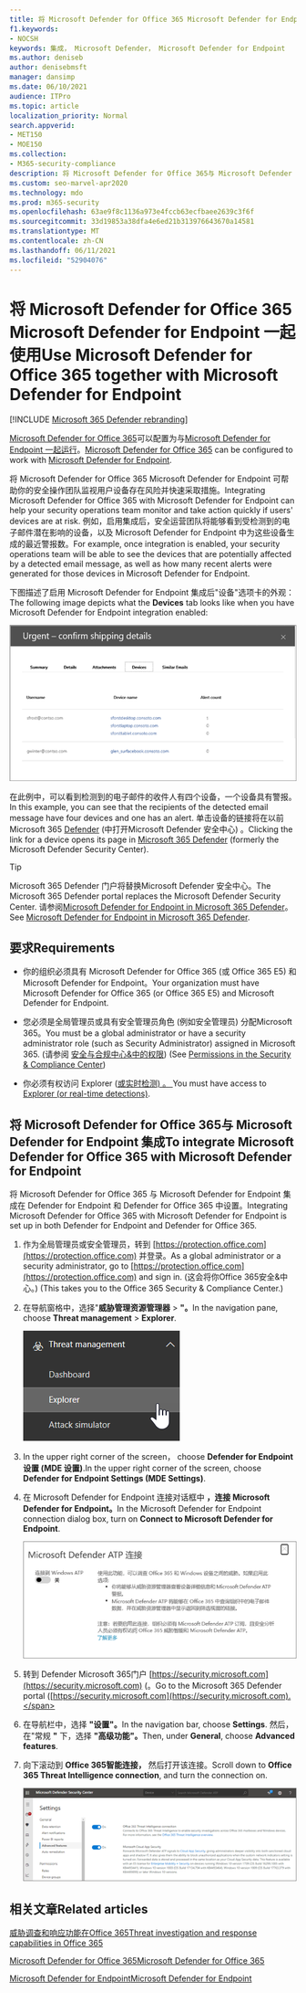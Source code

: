 ```yaml
---
title: 将 Microsoft Defender for Office 365 Microsoft Defender for Endpoint 一起使用
f1.keywords:
- NOCSH
keywords: 集成， Microsoft Defender， Microsoft Defender for Endpoint
ms.author: deniseb
author: denisebmsft
manager: dansimp
ms.date: 06/10/2021
audience: ITPro
ms.topic: article
localization_priority: Normal
search.appverid:
- MET150
- MOE150
ms.collection:
- M365-security-compliance
description: 将 Microsoft Defender for Office 365与 Microsoft Defender for Endpoint 一起，获取有关针对你的设备和电子邮件内容的威胁的更多详细信息。
ms.custom: seo-marvel-apr2020
ms.technology: mdo
ms.prod: m365-security
ms.openlocfilehash: 63ae9f8c1136a973e4fccb63ecfbaee2639c3f6f
ms.sourcegitcommit: 33d19853a38dfa4e6ed21b313976643670a14581
ms.translationtype: MT
ms.contentlocale: zh-CN
ms.lasthandoff: 06/11/2021
ms.locfileid: "52904076"
---
```

# <a name="use-microsoft-defender-for-office-365-together-with-microsoft-defender-for-endpoint"></a><span data-ttu-id="8ebc9-104">将 Microsoft Defender for Office 365 Microsoft Defender for Endpoint 一起使用</span><span class="sxs-lookup"><span data-stu-id="8ebc9-104">Use Microsoft Defender for Office 365 together with Microsoft Defender for Endpoint</span></span>

[!INCLUDE [Microsoft 365 Defender rebranding](../includes/microsoft-defender-for-office.md)]


<span data-ttu-id="8ebc9-105">[Microsoft Defender for Office 365](defender-for-office-365.md)可以配置为与[Microsoft Defender for Endpoint 一起运行](/windows/security/threat-protection)。</span><span class="sxs-lookup"><span data-stu-id="8ebc9-105">[Microsoft Defender for Office 365](defender-for-office-365.md) can be configured to work with [Microsoft Defender for Endpoint](/windows/security/threat-protection).</span></span>

<span data-ttu-id="8ebc9-106">将 Microsoft Defender for Office 365 Microsoft Defender for Endpoint 可帮助你的安全操作团队监视用户设备存在风险并快速采取措施。</span><span class="sxs-lookup"><span data-stu-id="8ebc9-106">Integrating Microsoft Defender for Office 365 with Microsoft Defender for Endpoint can help your security operations team monitor and take action quickly if users' devices are at risk.</span></span> <span data-ttu-id="8ebc9-107">例如，启用集成后，安全运营团队将能够看到受检测到的电子邮件潜在影响的设备，以及 Microsoft Defender for Endpoint 中为这些设备生成的最近警报数。</span><span class="sxs-lookup"><span data-stu-id="8ebc9-107">For example, once integration is enabled, your security operations team will be able to see the devices that are potentially affected by a detected email message, as well as how many recent alerts were generated for those devices in Microsoft Defender for Endpoint.</span></span>

<span data-ttu-id="8ebc9-108">下图描述了启用 Microsoft Defender  for Endpoint 集成后"设备"选项卡的外观：</span><span class="sxs-lookup"><span data-stu-id="8ebc9-108">The following image depicts what the **Devices** tab looks like when you have Microsoft Defender for Endpoint integration enabled:</span></span>

![启用 Microsoft Defender for Endpoint 后，你可以看到具有警报的设备列表。](../../media/fec928ea-8f0c-44d7-80b9-a2e0a8cd4e89.PNG)

<span data-ttu-id="8ebc9-110">在此例中，可以看到检测到的电子邮件的收件人有四个设备，一个设备具有警报。</span><span class="sxs-lookup"><span data-stu-id="8ebc9-110">In this example, you can see that the recipients of the detected email message have four devices and one has an alert.</span></span> <span data-ttu-id="8ebc9-111">单击设备的链接将在以前Microsoft 365 [Defender](../defender-endpoint/microsoft-defender-security-center.md) (中打开Microsoft Defender 安全中心) 。</span><span class="sxs-lookup"><span data-stu-id="8ebc9-111">Clicking the link for a device opens its page in [Microsoft 365 Defender](../defender-endpoint/microsoft-defender-security-center.md) (formerly the Microsoft Defender Security Center).</span></span>

> [!TIP]
> <span data-ttu-id="8ebc9-112">Microsoft 365 Defender 门户将替换Microsoft Defender 安全中心。</span><span class="sxs-lookup"><span data-stu-id="8ebc9-112">The Microsoft 365 Defender portal replaces the Microsoft Defender Security Center.</span></span> <span data-ttu-id="8ebc9-113">请参阅[Microsoft Defender for Endpoint in Microsoft 365 Defender](../defender/microsoft-365-security-center-mde.md)。</span><span class="sxs-lookup"><span data-stu-id="8ebc9-113">See [Microsoft Defender for Endpoint in Microsoft 365 Defender](../defender/microsoft-365-security-center-mde.md).</span></span>

## <a name="requirements"></a><span data-ttu-id="8ebc9-114">要求</span><span class="sxs-lookup"><span data-stu-id="8ebc9-114">Requirements</span></span>

- <span data-ttu-id="8ebc9-115">你的组织必须具有 Microsoft Defender for Office 365 (或 Office 365 E5) 和 Microsoft Defender for Endpoint。</span><span class="sxs-lookup"><span data-stu-id="8ebc9-115">Your organization must have Microsoft Defender for Office 365 (or Office 365 E5) and Microsoft Defender for Endpoint.</span></span>

- <span data-ttu-id="8ebc9-116">您必须是全局管理员或具有安全管理员角色 (例如安全管理员) 分配Microsoft 365。</span><span class="sxs-lookup"><span data-stu-id="8ebc9-116">You must be a global administrator or have a security administrator role (such as Security Administrator) assigned in Microsoft 365.</span></span> <span data-ttu-id="8ebc9-117"> (请参阅 [安全与合规中心&中的权限](permissions-in-the-security-and-compliance-center.md)) </span><span class="sxs-lookup"><span data-stu-id="8ebc9-117">(See [Permissions in the Security & Compliance Center](permissions-in-the-security-and-compliance-center.md))</span></span>

- <span data-ttu-id="8ebc9-118">你必须有权访问 Explorer ([或实时检测) 。 ](threat-explorer.md)</span><span class="sxs-lookup"><span data-stu-id="8ebc9-118">You must have access to [Explorer (or real-time detections)](threat-explorer.md).</span></span>

## <a name="to-integrate-microsoft-defender-for-office-365-with-microsoft-defender-for-endpoint"></a><span data-ttu-id="8ebc9-119">将 Microsoft Defender for Office 365与 Microsoft Defender for Endpoint 集成</span><span class="sxs-lookup"><span data-stu-id="8ebc9-119">To integrate Microsoft Defender for Office 365 with Microsoft Defender for Endpoint</span></span>

<span data-ttu-id="8ebc9-120">将 Microsoft Defender for Office 365 与 Microsoft Defender for Endpoint 集成在 Defender for Endpoint 和 Defender for Office 365 中设置。</span><span class="sxs-lookup"><span data-stu-id="8ebc9-120">Integrating Microsoft Defender for Office 365 with Microsoft Defender for Endpoint is set up in both Defender for Endpoint and Defender for Office 365.</span></span>

1. <span data-ttu-id="8ebc9-121">作为全局管理员或安全管理员，转到 [https://protection.office.com](https://protection.office.com) 并登录。</span><span class="sxs-lookup"><span data-stu-id="8ebc9-121">As a global administrator or a security administrator, go to [https://protection.office.com](https://protection.office.com) and sign in.</span></span> <span data-ttu-id="8ebc9-122"> (这会将你Office 365安全&中心。) </span><span class="sxs-lookup"><span data-stu-id="8ebc9-122">(This takes you to the Office 365 Security & Compliance Center.)</span></span>

2. <span data-ttu-id="8ebc9-123">在导航窗格中，选择"**威胁管理资源管理器** \> **"。**</span><span class="sxs-lookup"><span data-stu-id="8ebc9-123">In the navigation pane, choose **Threat management** \> **Explorer**.</span></span>

   ![威胁管理菜单中的资源管理器](../../media/ThreatMgmt-Explorer-nav.png)

3. <span data-ttu-id="8ebc9-125">In the upper right corner of the screen， choose **Defender for Endpoint 设置 (MDE 设置)**.</span><span class="sxs-lookup"><span data-stu-id="8ebc9-125">In the upper right corner of the screen, choose **Defender for Endpoint Settings (MDE Settings)**.</span></span>

4. <span data-ttu-id="8ebc9-126">在 Microsoft Defender for Endpoint 连接对话框中 **，连接 Microsoft Defender for Endpoint。**</span><span class="sxs-lookup"><span data-stu-id="8ebc9-126">In the Microsoft Defender for Endpoint connection dialog box, turn on **Connect to Microsoft Defender for Endpoint**.</span></span>

   ![Microsoft Defender for Endpoint 连接](../../media/Explorer-WDATPConnection-dialog.png)

5. <span data-ttu-id="8ebc9-128">转到 Defender Microsoft 365门户 [https://security.microsoft.com](https://security.microsoft.com) (。</span><span class="sxs-lookup"><span data-stu-id="8ebc9-128">Go to the Microsoft 365 Defender portal ([https://security.microsoft.com](https://security.microsoft.com).</span></span>

6. <span data-ttu-id="8ebc9-129">在导航栏中，选择 **"设置"。**</span><span class="sxs-lookup"><span data-stu-id="8ebc9-129">In the navigation bar, choose **Settings**.</span></span> <span data-ttu-id="8ebc9-130">然后，在"常规 **"** 下，选择 **"高级功能"。**</span><span class="sxs-lookup"><span data-stu-id="8ebc9-130">Then, under **General**, choose **Advanced features**.</span></span>

7. <span data-ttu-id="8ebc9-131">向下滚动到 **Office 365智能连接，** 然后打开该连接。</span><span class="sxs-lookup"><span data-stu-id="8ebc9-131">Scroll down to **Office 365 Threat Intelligence connection**, and turn the connection on.</span></span>

   ![Office 365威胁情报连接](../../media/mdatp-oatptoggle.png)

## <a name="related-articles"></a><span data-ttu-id="8ebc9-133">相关文章</span><span class="sxs-lookup"><span data-stu-id="8ebc9-133">Related articles</span></span>

[<span data-ttu-id="8ebc9-134">威胁调查和响应功能在Office 365</span><span class="sxs-lookup"><span data-stu-id="8ebc9-134">Threat investigation and response capabilities in Office 365</span></span>](office-365-ti.md)

[<span data-ttu-id="8ebc9-135">Microsoft Defender for Office 365</span><span class="sxs-lookup"><span data-stu-id="8ebc9-135">Microsoft Defender for Office 365</span></span>](defender-for-office-365.md)

[<span data-ttu-id="8ebc9-136">Microsoft Defender for Endpoint</span><span class="sxs-lookup"><span data-stu-id="8ebc9-136">Microsoft Defender for Endpoint</span></span>](/windows/security/threat-protection)
